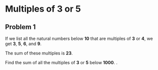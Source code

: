 # Multiples of 3 or 5
## Problem 1
If we list all the natural numbers below **10** that are multiples of
**3** or **4**, we get **3**, **5**, **6**, and  **9**.

The sum of these multiples is **23**.

Find the sum of all the multiples of **3** or **5** below  **1000**.
.